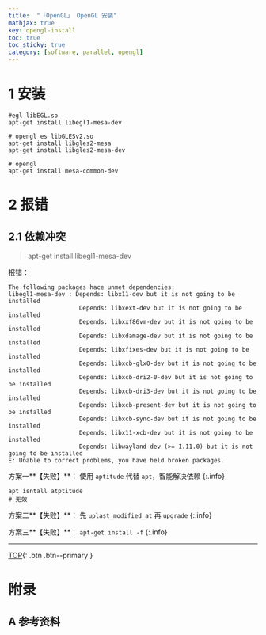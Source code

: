 ```yaml
---
title:  "「OpenGL」 OpenGL 安装"
mathjax: true
key: opengl-install
toc: true
toc_sticky: true
category: [software, parallel, opengl]
---
```

<span id="head"></span>

<!--more-->

# 1 安装
```
#egl libEGL.so
apt-get install libegl1-mesa-dev

# opengl es libGLESv2.so
apt-get install libgles2-mesa
apt-get install libgles2-mesa-dev

# opengl
apt-get install mesa-common-dev
```

# 2 报错
## 2.1 依赖冲突
>apt-get install libegl1-mesa-dev

报错：    
```
The following packages hace unmet dependencies:
libegl1-mesa-dev : Depends: libx11-dev but it is not going to be installed
                    Depends: libxext-dev but it is not going to be installed
                    Depends: libxxf86vm-dev but it is not going to be installed
                    Depends: libxdamage-dev but it is not going to be installed
                    Depends: libxfixes-dev but it is not going to be installed
                    Depends: libxcb-glx0-dev but it is not going to be installed
                    Depends: libxcb-dri2-0-dev but it is not going to be installed
                    Depends: libxcb-dri3-dev but it is not going to be installed
                    Depends: libxcb-present-dev but it is not going to be installed
                    Depends: libxcb-sync-dev but it is not going to be installed
                    Depends: libx11-xcb-dev but it is not going to be installed
                    Depends: libwayland-dev (>= 1.11.0) but it is not going to be installed
E: Unable to correct problems, you have held broken packages.
```


方案一**【失败】**： 使用 `aptitude` 代替 `apt`，智能解决依赖
{:.info}  

```
apt isntall atptitude
# 无效
```

方案二**【失败】**： 先 `uplast_modified_at` 再 `upgrade`
{:.info}  

方案三**【失败】**： `apt-get install -f`
{:.info}  


-------------------  
[TOP](#head){: .btn .btn--primary }



# 附录
## A 参考资料
